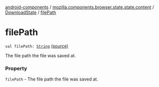 [android-components](../../index.md) / [mozilla.components.browser.state.state.content](../index.md) / [DownloadState](index.md) / [filePath](./file-path.md)

# filePath

`val filePath: `[`String`](https://kotlinlang.org/api/latest/jvm/stdlib/kotlin/-string/index.html) [(source)](https://github.com/mozilla-mobile/android-components/blob/master/components/browser/state/src/main/java/mozilla/components/browser/state/state/content/DownloadState.kt#L42)

The file path the file was saved at.

### Property

`filePath` - The file path the file was saved at.